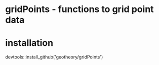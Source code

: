 # gridPoints - functions to grid point data

# installation
devtools::install_github('geotheory/gridPoints')
